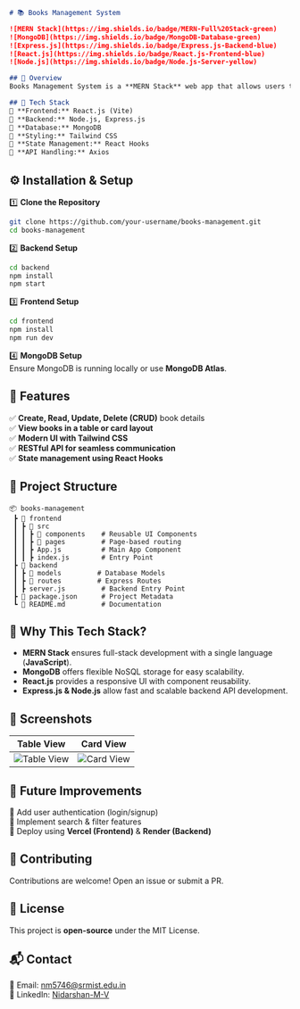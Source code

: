 ```md
# 📚 Books Management System

![MERN Stack](https://img.shields.io/badge/MERN-Full%20Stack-green)  
![MongoDB](https://img.shields.io/badge/MongoDB-Database-green) 
![Express.js](https://img.shields.io/badge/Express.js-Backend-blue)
![React.js](https://img.shields.io/badge/React.js-Frontend-blue)
![Node.js](https://img.shields.io/badge/Node.js-Server-yellow)

## 🌟 Overview  
Books Management System is a **MERN Stack** web app that allows users to **add, modify, delete, and view books** in a **table or card format**. It provides a simple UI for efficient book record management.

## 🚀 Tech Stack  
🔹 **Frontend:** React.js (Vite)  
🔹 **Backend:** Node.js, Express.js  
🔹 **Database:** MongoDB  
🔹 **Styling:** Tailwind CSS  
🔹 **State Management:** React Hooks  
🔹 **API Handling:** Axios  
```

## ⚙️ Installation & Setup  
1️⃣ **Clone the Repository**  
```sh
git clone https://github.com/your-username/books-management.git
cd books-management
```
2️⃣ **Backend Setup**  
```sh
cd backend
npm install
npm start
```
3️⃣ **Frontend Setup**  
```sh
cd frontend
npm install
npm run dev
```
4️⃣ **MongoDB Setup**  
Ensure MongoDB is running locally or use **MongoDB Atlas**.

## 🎯 Features  
✅ **Create, Read, Update, Delete (CRUD)** book details  
✅ **View books in a table or card layout**  
✅ **Modern UI with Tailwind CSS**  
✅ **RESTful API for seamless communication**  
✅ **State management using React Hooks**  

## 📂 Project Structure  
```plaintext
📦 books-management
 ┣ 📂 frontend
 ┃ ┣ 📂 src
 ┃ ┃ ┣ 📂 components    # Reusable UI Components
 ┃ ┃ ┣ 📂 pages         # Page-based routing
 ┃ ┃ ┣ App.js          # Main App Component
 ┃ ┃ ┣ index.js        # Entry Point
 ┣ 📂 backend
 ┃ ┣ 📂 models         # Database Models
 ┃ ┣ 📂 routes         # Express Routes
 ┃ ┣ server.js         # Backend Entry Point
 ┣ 📜 package.json      # Project Metadata
 ┗ 📜 README.md         # Documentation
```

## 🤔 Why This Tech Stack?  
- **MERN Stack** ensures full-stack development with a single language (**JavaScript**).  
- **MongoDB** offers flexible NoSQL storage for easy scalability.  
- **React.js** provides a responsive UI with component reusability.  
- **Express.js & Node.js** allow fast and scalable backend API development.  

## 📸 Screenshots  
| Table View  | Card View  |
|-------------|------------|
| ![Table View](https://via.placeholder.com/300x200) | ![Card View](https://via.placeholder.com/300x200) |

## 🚀 Future Improvements  
🔹 Add user authentication (login/signup)  
🔹 Implement search & filter features  
🔹 Deploy using **Vercel (Frontend)** & **Render (Backend)**  

## 🤝 Contributing  
Contributions are welcome! Open an issue or submit a PR.  

## 📜 License  
This project is **open-source** under the MIT License.  

## 📬 Contact  
📧 Email: [nm5746@srmist.edu.in](mailto:nm5746@srmist.edu.inz)  
🔗 LinkedIn: [Nidarshan-M-V]([https://linkedin.com/in/yourprofile](https://in.linkedin.com/in/nidarshan-m-v-9b8b3524b))  

